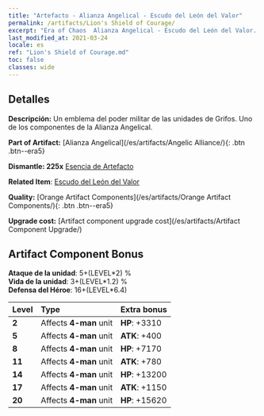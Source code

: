 ```yaml
---
title: "Artefacto - Alianza Angelical - Escudo del León del Valor"
permalink: /artifacts/Lion's Shield of Courage/
excerpt: "Era of Chaos  Alianza Angelical - Escudo del León del Valor. Un emblema del poder militar de las unidades de Grifos. Uno de los componentes de la Alianza Angelical."
last_modified_at: 2021-03-24
locale: es
ref: "Lion's Shield of Courage.md"
toc: false
classes: wide
---
```




## Detalles

 **Descripción:** Un emblema del poder militar de las unidades de Grifos. Uno de los componentes de la Alianza Angelical.

 **Part of Artifact:** [Alianza Angelical](/es/artifacts/Angelic Alliance/){: .btn .btn--era5}

 **Dismantle: 225x** [Esencia de Artefacto](/es/Items/con_905/)

 **Related Item**: [Escudo del León del Valor](/es/Items/art_151/)

 **Quality:** [Orange Artifact Components](/es/artifacts/Orange Artifact Components/){: .btn .btn--era5}

 **Upgrade cost:** [Artifact component upgrade cost](/es/artifacts/Artifact Component Upgrade/)

## Artifact Component Bonus

  **Ataque de la unidad**: 5+(LEVEL\*2) %<br/>**Vida de la unidad**: 3+(LEVEL\*1.2) %<br/>**Defensa del Héroe**: 16+(LEVEL\*6.4)

  |  Level  | Type |    Extra bonus  | 
  |:--------|:-----|:----------------| 
  | **2** | Affects **4-man** unit | **HP**: +3310 | 
  | **5** | Affects **4-man** unit | **ATK**: +400 | 
  | **8** | Affects **4-man** unit | **HP**: +7170 | 
  | **11** | Affects **4-man** unit | **ATK**: +780 | 
  | **14** | Affects **4-man** unit | **HP**: +13200 | 
  | **17** | Affects **4-man** unit | **ATK**: +1150 | 
  | **20** | Affects **4-man** unit | **HP**: +15620 | 
